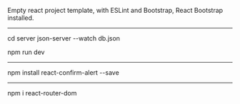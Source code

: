 Empty react project template, with ESLint and Bootstrap, React Bootstrap installed.

***
cd server
json-server --watch db.json 

npm run dev
***
npm install react-confirm-alert --save
***
npm i react-router-dom


